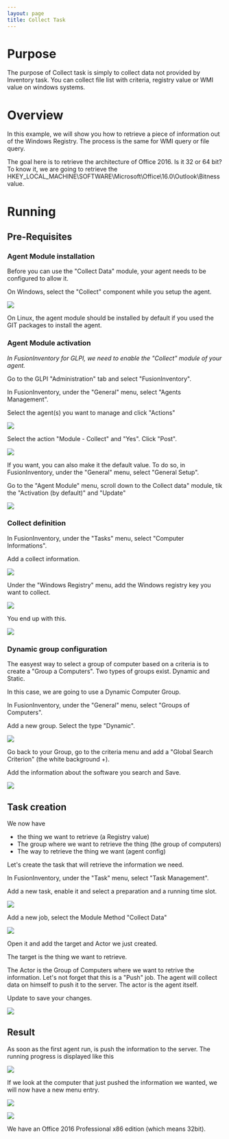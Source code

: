 ```yaml
---
layout: page
title: Collect Task
---
```


# Purpose

The purpose of Collect task is simply to collect data not provided by Inventory task. You can collect file list with criteria, registry value or WMI value on windows systems.

# Overview

In this example, we will show you how to retrieve a piece of information out of the Windows Registry. The process is the same for WMI query or file query.

The goal here is to retrieve the architecture of Office 2016. Is it 32 or 64 bit? To know it, we are going to retrieve the  HKEY_LOCAL_MACHINE\SOFTWARE\Microsoft\Office\16.0\Outlook\Bitness value.

# Running

## Pre-Requisites

### Agent Module installation

Before you can use the "Collect Data" module, your agent needs to be configured to allow it.

On Windows, select the "Collect" component while you setup the agent.

![](collect/Capture01.PNG)

On Linux, the agent module should be installed by default if you used the GIT packages to install the agent.

### Agent Module activation

_In FusionInventory for GLPI, we need to enable the "Collect" module of your agent._

Go to the GLPI "Administration" tab and select "FusionInventory".

In FusionInventory, under the "General" menu, select "Agents Management".

Select the agent(s) you want to manage and click "Actions"

![](collect/Capture02.PNG)

Select the action "Module - Collect" and "Yes". Click "Post".

![](collect/Capture03.PNG)

If you want, you can also make it the default value. To do so, in FusionInventory, under the "General" menu, select "General Setup".

Go to the "Agent Module" menu, scroll down to the Collect data" module, tik the "Activation (by default)" and "Update"

![](collect/Capture04.PNG)

### Collect definition

In FusionInventory, under the "Tasks" menu, select "Computer Informations".

Add a collect information.

![](collect/Capture05.PNG)

Under the "Windows Registry" menu, add the Windows registry key you want to collect.

![](collect/Capture06.PNG)

You end up with this.

![](collect/Capture07.PNG)

### Dynamic group configuration

The easyest way to select a group of computer based on a criteria is to create a "Group a Computers". Two types of groups exist. Dynamic and Static.

In this case, we are going to use a Dynamic Computer Group.

In FusionInventory, under the "General" menu, select "Groups of Computers".

Add a new group. Select the type "Dynamic".

![](collect/Capture08.PNG)

Go back to your Group, go to the criteria menu and add a "Global Search Criterion" (the white background +).

Add the information about the software you search and Save.

![](collect/Capture09.PNG)

## Task creation

We now have 
- the thing we want to retrieve (a Registry value)
- The group where we want to retrieve the thing (the group of computers)
- The way to retrieve the thing we want (agent config)

Let's create the task that will retrieve the information we need.

In FusionInventory, under the "Task" menu, select "Task Management".

Add a new task, enable it and select a preparation and a running time slot.

![](collect/Capture10.PNG)

Add a new job, select the Module Method "Collect Data"

![](collect/Capture11.PNG)

Open it and add the target and Actor we just created. 

The target is the thing we want to retrieve.

The Actor is the Group of Computers where we want to retrive the information. Let's not forget that this is a "Push" job. The agent will collect data on himself to push it to the server. The actor is the agent itself.

Update to save your changes.

![](collect/Capture12.PNG)

## Result

As soon as the first agent run, is push the information to the server. The running progress is displayed like this

![](collect/Capture13.PNG)

If we look at the computer that just pushed the information we wanted, we will now have a new menu entry.

![](collect/Capture14.PNG)

![](collect/Capture15.PNG)

We have an Office 2016 Professional x86 edition (which means 32bit).


